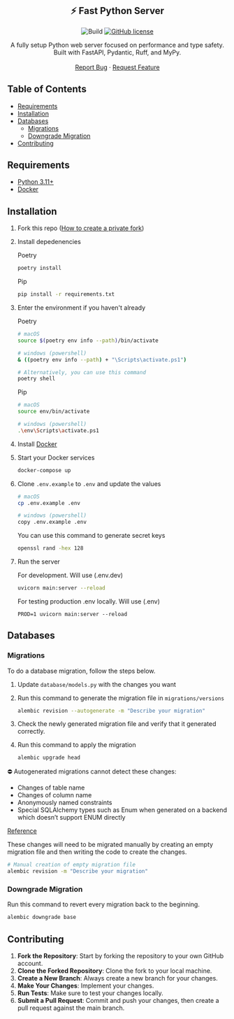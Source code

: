 <p align="center">
  <h2 align="center">⚡️ Fast Python Server</h3>

  <div align="center">

  ![Build](https://github.com/FastestMolasses/Fast-Python-Server-Template/actions/workflows/main.yaml/badge.svg)&nbsp;[![GitHub license](https://badgen.net/github/license/FastestMolasses/Fast-Python-Server-Template)](https://github.com/FastestMolasses/Fast-Python-Server-Template/blob/main/LICENSE)

  </div>

  <p align="center">
    A fully setup Python web server focused on performance and type safety.
    <br />
    Built with FastAPI, Pydantic, Ruff, and MyPy.
    <br />
    <br />
    <a href="https://github.com/FastestMolasses/Fast-Python-Server-Template/issues">Report Bug</a>
    ·
    <a href="https://github.com/FastestMolasses/Fast-Python-Server-Template/issues">Request Feature</a>
  </p>
</p>

## Table of Contents

* [Requirements](#requirements)
* [Installation](#installation)
* [Databases](#databases)
    * [Migrations](#Migrations)
    * [Downgrade Migration](#Downgrade-Migration)
* [Contributing](#contributing)

## Requirements

* [Python 3.11+](https://www.python.org/downloads/)
* [Docker](https://www.docker.com/get-started/)

## Installation

1. Fork this repo ([How to create a private fork](https://gist.github.com/0xjac/85097472043b697ab57ba1b1c7530274))

2. Install depedenencies

    Poetry
    ```bash
    poetry install
    ```

    Pip
    ```bash
    pip install -r requirements.txt
    ```

3. Enter the environment if you haven't already

    Poetry
    ```bash
    # macOS
    source $(poetry env info --path)/bin/activate

    # windows (powershell)
    & ((poetry env info --path) + "\Scripts\activate.ps1")

    # Alternatively, you can use this command
    poetry shell
    ```

    Pip
    ```bash
    # macOS
    source env/bin/activate

    # windows (powershell)
    .\env\Scripts\activate.ps1
    ```

4. Install [Docker](https://www.docker.com/get-started/)

5. Start your Docker services

    ```bash
    docker-compose up
    ```

6. Clone `.env.example` to `.env` and update the values

    ```bash
    # macOS
    cp .env.example .env

    # windows (powershell)
    copy .env.example .env
    ```

    You can use this command to generate secret keys
    ```bash
    openssl rand -hex 128
    ```

7. Run the server

    For development. Will use (.env.dev)
    ```bash
    uvicorn main:server --reload
    ```

    For testing production .env locally. Will use (.env)
    ```
    PROD=1 uvicorn main:server --reload
    ```

## Databases

### Migrations

To do a database migration, follow the steps below.

1. Update `database/models.py` with the changes you want
2. Run this command to generate the migration file in `migrations/versions`

    ```bash
    alembic revision --autogenerate -m "Describe your migration"
    ```

3. Check the newly generated migration file and verify that it generated correctly.
4. Run this command to apply the migration
    ```bash
    alembic upgrade head
    ```

⛔️ Autogenerated migrations cannot detect these changes:

- Changes of table name
- Changes of column name
- Anonymously named constraints
- Special SQLAlchemy types such as Enum when generated on a backend which doesn’t support ENUM directly

[Reference](https://alembic.sqlalchemy.org/en/latest/autogenerate.html#what-does-autogenerate-detect-and-what-does-it-not-detect)

These changes will need to be migrated manually by creating an empty migration file and then writing the code to create the changes.

```bash
# Manual creation of empty migration file
alembic revision -m "Describe your migration"
```

### Downgrade Migration

Run this command to revert every migration back to the beginning.

```bash
alembic downgrade base
```

## Contributing

1. **Fork the Repository**: Start by forking the repository to your own GitHub account.
2. **Clone the Forked Repository**: Clone the fork to your local machine.
3. **Create a New Branch**: Always create a new branch for your changes.
4. **Make Your Changes**: Implement your changes.
5. **Run Tests**: Make sure to test your changes locally.
6. **Submit a Pull Request**: Commit and push your changes, then create a pull request against the main branch.
